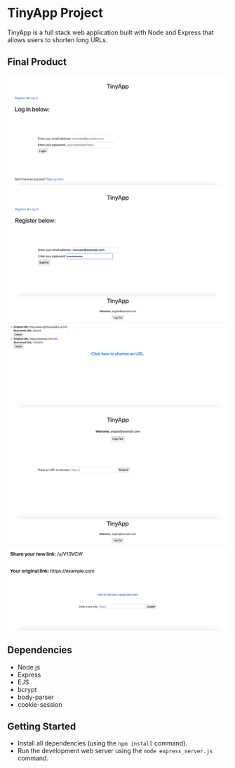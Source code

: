 # TinyApp Project

TinyApp is a full stack web application built with Node and Express that allows users to shorten long URLs.

## Final Product

!["Login page"](https://github.com/alarryant/TinyApp-Project/blob/master/:Login.png?raw=true)
!["Register page"](https://github.com/alarryant/TinyApp-Project/blob/master/:Register.png?raw=true)
!["URLs/Index page"](https://github.com/alarryant/TinyApp-Project/blob/master/:URLs:Index.png?raw=true)
!["URLs/New page"](https://github.com/alarryant/TinyApp-Project/blob/master/:URLs:New.png)
!["URLs/ShortURL page"](https://github.com/alarryant/TinyApp-Project/blob/master/:URLs:ShortURL.png)

## Dependencies

- Node.js
- Express
- EJS
- bcrypt
- body-parser
- cookie-session

## Getting Started

- Install all dependencies (using the `npm install` command).
- Run the development web server using the `node express_server.js` command.
